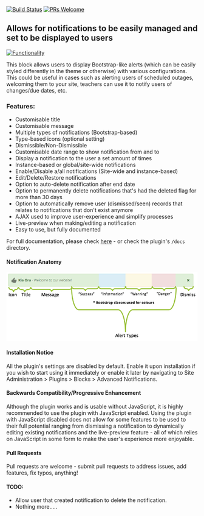 [![Build Status](https://travis-ci.org/learningworks/moodle-block_advnotifications.svg?branch=master)](https://travis-ci.org/learningworks/moodle-block_advnotifications)
[![PRs Welcome](https://img.shields.io/badge/PRs-welcome-brightgreen.svg)](README.md)

## Allows for notifications to be easily managed and set to be displayed to users

[![Functionality](docs/AdvNotifications.gif)](docs/AdvNotifications.gif)

This block allows users to display Bootstrap-like alerts (which can be easily styled differently in the theme or otherwise) with various configurations.
This could be useful in cases such as alerting users of scheduled outages, welcoming them to your site, teachers can use it to notify users of changes/due dates, etc.


### Features:

* Customisable title
* Customisable message
* Multiple types of notifications (Bootstrap-based)
* Type-based icons (optional setting)
* Dismissible/Non-Dismissible
* Customisable date range to show notification from and to
* Display a notification to the user a set amount of times
* Instance-based or global/site-wide notifications
* Enable/Disable a/all notifications (Site-wide and instance-based)
* Edit/Delete/Restore notifications
* Option to auto-delete notification after end date
* Option to permanently delete notifications that's had the deleted flag for more than 30 days
* Option to automatically remove user (dismissed/seen) records that relates to notifications that don't exist anymore
* AJAX used to improve user-experience and simplify processes
* Live-preview when making/editing a notification
* Easy to use, but fully documented

For full documentation, please check [here](docs/AdvancedNotifications.pdf) - or check the plugin's `/docs` directory.


#### Notification Anatomy

[![Alert Types](docs/AlertTypes.png)](docs/AlertTypes.png)


#### Installation Notice

All the plugin's settings are disabled by default. Enable it upon installation if you wish to start using it immediately or enable it later by navigating to Site Administration > Plugins > Blocks > Advanced Notifications. 


#### Backwards Compatibility/Progressive Enhancement

Although the plugin works and is usable without JavaScript, it is highly recommended to use the plugin with JavaScript enabled.
Using the plugin with JavaScript disabled does not allow for some features to be used to their full potential ranging from
dismissing a notification to dynamically editing existing notifications and the live-preview feature - all of which relies on
JavaScript in some form to make the user's experience more enjoyable.


#### Pull Requests

Pull requests are welcome - submit pull requests to address issues, add features, fix typos, anything!


#### TODO:

* Allow user that created notification to delete the notification. 
* Nothing more.....